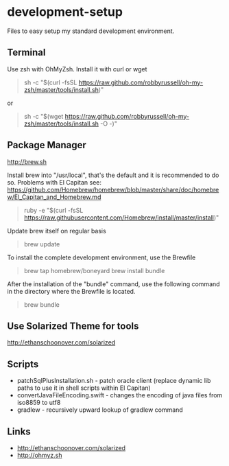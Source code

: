 development-setup
===================

Files to easy setup my standard development environment.

Terminal
---------
Use zsh with OhMyZsh. Install it with curl or wget

> sh -c "$(curl -fsSL https://raw.github.com/robbyrussell/oh-my-zsh/master/tools/install.sh)"

or
> sh -c "$(wget https://raw.github.com/robbyrussell/oh-my-zsh/master/tools/install.sh -O -)"

Package Manager
---------------

http://brew.sh

Install brew into "/usr/local", that's the default and it is recommended to do so.
Problems with El Capitan see: 
https://github.com/Homebrew/homebrew/blob/master/share/doc/homebrew/El_Capitan_and_Homebrew.md

> ruby -e "$(curl -fsSL https://raw.githubusercontent.com/Homebrew/install/master/install)"

Update brew itself on regular basis
> brew update

To install the complete development environment, use the Brewfile 
> brew tap homebrew/boneyard
> brew install bundle

After the installation of the "bundle" command, use the following command in the directory where the Brewfile is located.
> brew bundle 

Use Solarized Theme for tools
-----------------------------
http://ethanschoonover.com/solarized

Scripts
-------
* patchSqlPlusInstallation.sh - patch oracle client (replace dynamic lib paths to use it in shell scripts within El Capitan)
* convertJavaFileEncoding.swift - changes the encoding of java files from iso8859 to utf8
* gradlew - recursively upward lookup of gradlew command

Links
------
* http://ethanschoonover.com/solarized
* http://ohmyz.sh



